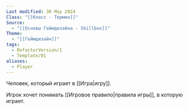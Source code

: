 ```yaml
---
Last modified: 30 May 2024
Class: "[[Класс - Термин]]"
Source:
  - "[[Основы Геймдизайна - Skillbox]]"
Theme:
  - "[[Геймдизайн]]"
tags:
  - RefactorVersion/1
  - Template/01
aliases:
  - Player
---
```

Человек, который играет в [[Игра|игру]].

Игрок хочет понимать [[Игровое правило|правила игры]], в которую играет. 